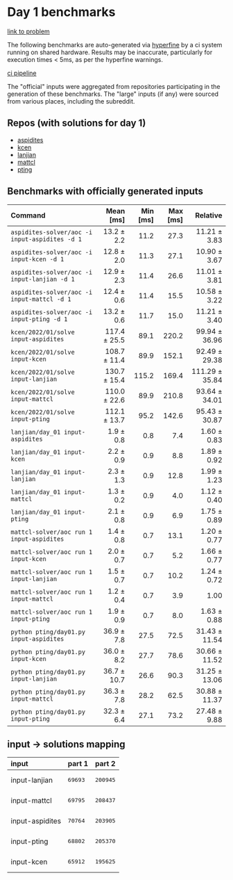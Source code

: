 # Day 1 benchmarks

[link to problem](http://adventofcode.com/2022/day/1)

The following benchmarks are auto-generated via [hyperfine](https://github.com/sharkdp/hyperfine) by a ci system running on shared hardware. Results may be inaccurate, particularly for execution times < 5ms, as per the hyperfine warnings.

[ci pipeline](http://ci.papercode.net:8080/teams/aoc2022/pipelines/aoc-compare-2022)

The "official" inputs were aggregated from repositories participating in the generation of these benchmarks. The "large" inputs (if any) were sourced from various places, including the subreddit.

## Repos (with solutions for day 1)


- [aspidites](https://github.com/aspidites/aoc2022)
- [kcen](https://github.com/kcen/AdventOfCode)
- [lanjian](https://github.com/LanJian/aoc-2022)
- [mattcl](https://github.com/mattcl/aoc2022)
- [pting](https://github.com/pting/aoc2022)

## Benchmarks with officially generated inputs
| Command | Mean [ms] | Min [ms] | Max [ms] | Relative |
|:---|---:|---:|---:|---:|
| `aspidites-solver/aoc -i input-aspidites -d 1` | 13.2 ± 2.2 | 11.2 | 27.3 | 11.21 ± 3.83 |
| `aspidites-solver/aoc -i input-kcen -d 1` | 12.8 ± 2.0 | 11.3 | 27.1 | 10.90 ± 3.67 |
| `aspidites-solver/aoc -i input-lanjian -d 1` | 12.9 ± 2.3 | 11.4 | 26.6 | 11.01 ± 3.81 |
| `aspidites-solver/aoc -i input-mattcl -d 1` | 12.4 ± 0.6 | 11.4 | 15.5 | 10.58 ± 3.22 |
| `aspidites-solver/aoc -i input-pting -d 1` | 13.2 ± 0.6 | 11.7 | 15.0 | 11.21 ± 3.40 |
| `kcen/2022/01/solve input-aspidites` | 117.4 ± 25.5 | 89.1 | 220.2 | 99.94 ± 36.96 |
| `kcen/2022/01/solve input-kcen` | 108.7 ± 11.4 | 89.9 | 152.1 | 92.49 ± 29.38 |
| `kcen/2022/01/solve input-lanjian` | 130.7 ± 15.4 | 115.2 | 169.4 | 111.29 ± 35.84 |
| `kcen/2022/01/solve input-mattcl` | 110.0 ± 22.6 | 89.9 | 210.8 | 93.64 ± 34.01 |
| `kcen/2022/01/solve input-pting` | 112.1 ± 13.7 | 95.2 | 142.6 | 95.43 ± 30.87 |
| `lanjian/day_01 input-aspidites` | 1.9 ± 0.8 | 0.8 | 7.4 | 1.60 ± 0.83 |
| `lanjian/day_01 input-kcen` | 2.2 ± 0.9 | 0.9 | 8.8 | 1.89 ± 0.92 |
| `lanjian/day_01 input-lanjian` | 2.3 ± 1.3 | 0.9 | 12.8 | 1.99 ± 1.23 |
| `lanjian/day_01 input-mattcl` | 1.3 ± 0.2 | 0.9 | 4.0 | 1.12 ± 0.40 |
| `lanjian/day_01 input-pting` | 2.1 ± 0.8 | 0.9 | 6.9 | 1.75 ± 0.89 |
| `mattcl-solver/aoc run 1 input-aspidites` | 1.4 ± 0.8 | 0.7 | 13.1 | 1.20 ± 0.77 |
| `mattcl-solver/aoc run 1 input-kcen` | 2.0 ± 0.7 | 0.7 | 5.2 | 1.66 ± 0.77 |
| `mattcl-solver/aoc run 1 input-lanjian` | 1.5 ± 0.7 | 0.7 | 10.2 | 1.24 ± 0.72 |
| `mattcl-solver/aoc run 1 input-mattcl` | 1.2 ± 0.4 | 0.7 | 3.9 | 1.00 |
| `mattcl-solver/aoc run 1 input-pting` | 1.9 ± 0.9 | 0.7 | 8.0 | 1.63 ± 0.88 |
| `python pting/day01.py input-aspidites` | 36.9 ± 7.8 | 27.5 | 72.5 | 31.43 ± 11.54 |
| `python pting/day01.py input-kcen` | 36.0 ± 8.2 | 27.7 | 78.6 | 30.66 ± 11.52 |
| `python pting/day01.py input-lanjian` | 36.7 ± 10.7 | 26.6 | 90.3 | 31.25 ± 13.06 |
| `python pting/day01.py input-mattcl` | 36.3 ± 7.8 | 28.2 | 62.5 | 30.88 ± 11.37 |
| `python pting/day01.py input-pting` | 32.3 ± 6.4 | 27.1 | 73.2 | 27.48 ± 9.88 |

## input -> solutions mapping
|input|part 1|part 2|
|:---|:---|:---|
|input-lanjian|<pre>69693</pre>|<pre>200945</pre>|
|input-mattcl|<pre>69795</pre>|<pre>208437</pre>|
|input-aspidites|<pre>70764</pre>|<pre>203905</pre>|
|input-pting|<pre>68802</pre>|<pre>205370</pre>|
|input-kcen|<pre>65912</pre>|<pre>195625</pre>|
